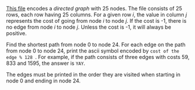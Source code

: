 
[This file](./graph.tsv) encodes a *directed graph* with 25 nodes.
The file consists of 25 rows, each row having 25 columns. For a given
row *i*, the value in column *j*  represents the cost of going from
node *i* to node *j*. If the cost is -1, there is no edge from node *i* to
node *j*. Unless the cost is -1, it will always be positive.

Find the shortest path from node 0 to node 24. For each edge on the path
from node 0 to node 24, print the ascii symbol encoded by
<code>cost of the edge % 128 </code>. For example, if the path consists
of three edges with costs 59, 833 and 1595, the answer is <code>YAY</code>.

The edges must be printed in the order they are visited when starting in node 0
and ending in node 24.

